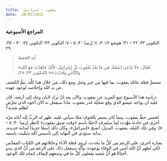 ```yaml
---
title:  يعقوب - إسرائيل
date:  28/05/2022
---
```


### المراجع الأسبوعية
التكوين ٣٢: ٢٢ – ٣١؛ هوشع ١٢: ٣، ٤؛ إرميا ٣٠: ٥ – ٧؛ التكوين ٣٣؛ التكوين ٣٤: ٣٠ – ٣٥: ٢٩.

> <p>آية الحفظ</p>
> «فَقَالَ: «لاَ يُدْعَى اسْمُكَ فِي مَا بَعْدُ يَعْقُوبَ بَلْ إِسْرَائِيلَ، لأَنَّكَ جَاهَدْتَ مَعَ اللهِ وَالنَّاسِ وَقَدَرْتَ»» (التكوين ٣٢: ٢٨).

تستمرُّ قصَّة عائلة يعقوب، بما فيها مِن خير وشرّ. ومع ذلك، مِن خلال هذا كلِّه، يتمُّ الكشف عن يد الله وإخلاصه لوعود عهده.

دراسة هذا الأسبوع تتبع المزيد عن يعقوب، والآن بعد أنْ ترك لابان وعاد إلى أرضه، كان عليه أن يواجه عيسو الذي وقع ضحيَّة غدر يعقوب. ماذا سيفعل به الآن أخوه الذي تعرَّض لظلم شديد؟

لحسن حظّ يعقوب، بينما كان يشعر بالخوف ممَّا سيأتي عليه، ظهر له الربِّ إله آبائه مرَّة أخرى في حادثة مهَّدت لِما سيُعرف لاحقًا باسم «وقت ضيق يعقوب» (انظر إرميا ٣٠: ٥ – ٧). وفي تلك الليلة، يعقوب، البديل، أصبح «إسرائيل»، وكان ذلك اسمًا جديدًا لبداية جديدة، بداية ستؤدي في النهاية إلى تأسيس أمَّة سُمِّيت باسمه.

بعبارة أخرى، على الرغم مِن كلِّ ما يحدث، تُروى قصَّة الآباء وعائلاتهم في الكتاب المقدَّس لكي تُظهِر أنَّ الله أمين في الوفاء بوعوده، وأنَّه سيفعل ذلك على الرغم مِن أنَّ الذي يبدو أحيانًا هو أنَّ شعبه يفعلون كلَّ ما في وسعهم لإيقاف إتمام تلك الوعود.